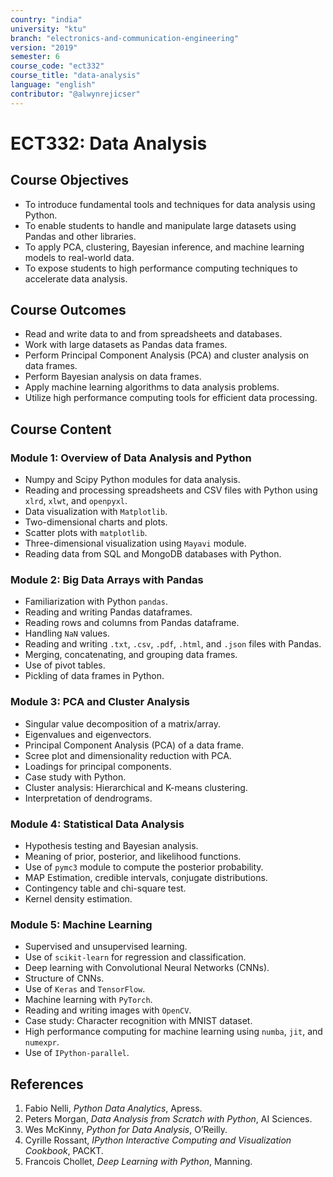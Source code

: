 ```yaml
---
country: "india"
university: "ktu"
branch: "electronics-and-communication-engineering"
version: "2019"
semester: 6
course_code: "ect332"
course_title: "data-analysis"
language: "english"
contributor: "@alwynrejicser"
---
```


# ECT332: Data Analysis

## Course Objectives

- To introduce fundamental tools and techniques for data analysis using Python.
- To enable students to handle and manipulate large datasets using Pandas and other libraries.
- To apply PCA, clustering, Bayesian inference, and machine learning models to real-world data.
- To expose students to high performance computing techniques to accelerate data analysis.

## Course Outcomes

- Read and write data to and from spreadsheets and databases.
- Work with large datasets as Pandas data frames.
- Perform Principal Component Analysis (PCA) and cluster analysis on data frames.
- Perform Bayesian analysis on data frames.
- Apply machine learning algorithms to data analysis problems.
- Utilize high performance computing tools for efficient data processing.

## Course Content

### Module 1: Overview of Data Analysis and Python

- Numpy and Scipy Python modules for data analysis.
- Reading and processing spreadsheets and CSV files with Python using `xlrd`, `xlwt`, and `openpyxl`.
- Data visualization with `Matplotlib`.
- Two-dimensional charts and plots.
- Scatter plots with `matplotlib`.
- Three-dimensional visualization using `Mayavi` module.
- Reading data from SQL and MongoDB databases with Python.

### Module 2: Big Data Arrays with Pandas

- Familiarization with Python `pandas`.
- Reading and writing Pandas dataframes.
- Reading rows and columns from Pandas dataframe.
- Handling `NaN` values.
- Reading and writing `.txt`, `.csv`, `.pdf`, `.html`, and `.json` files with Pandas.
- Merging, concatenating, and grouping data frames.
- Use of pivot tables.
- Pickling of data frames in Python.

### Module 3: PCA and Cluster Analysis

- Singular value decomposition of a matrix/array.
- Eigenvalues and eigenvectors.
- Principal Component Analysis (PCA) of a data frame.
- Scree plot and dimensionality reduction with PCA.
- Loadings for principal components.
- Case study with Python.
- Cluster analysis: Hierarchical and K-means clustering.
- Interpretation of dendrograms.

### Module 4: Statistical Data Analysis

- Hypothesis testing and Bayesian analysis.
- Meaning of prior, posterior, and likelihood functions.
- Use of `pymc3` module to compute the posterior probability.
- MAP Estimation, credible intervals, conjugate distributions.
- Contingency table and chi-square test.
- Kernel density estimation.

### Module 5: Machine Learning

- Supervised and unsupervised learning.
- Use of `scikit-learn` for regression and classification.
- Deep learning with Convolutional Neural Networks (CNNs).
- Structure of CNNs.
- Use of `Keras` and `TensorFlow`.
- Machine learning with `PyTorch`.
- Reading and writing images with `OpenCV`.
- Case study: Character recognition with MNIST dataset.
- High performance computing for machine learning using `numba`, `jit`, and `numexpr`.
- Use of `IPython-parallel`.

## References

1. Fabio Nelli, *Python Data Analytics*, Apress.
2. Peters Morgan, *Data Analysis from Scratch with Python*, AI Sciences.
3. Wes McKinny, *Python for Data Analysis*, O’Reilly.
4. Cyrille Rossant, *IPython Interactive Computing and Visualization Cookbook*, PACKT.
5. Francois Chollet, *Deep Learning with Python*, Manning.


